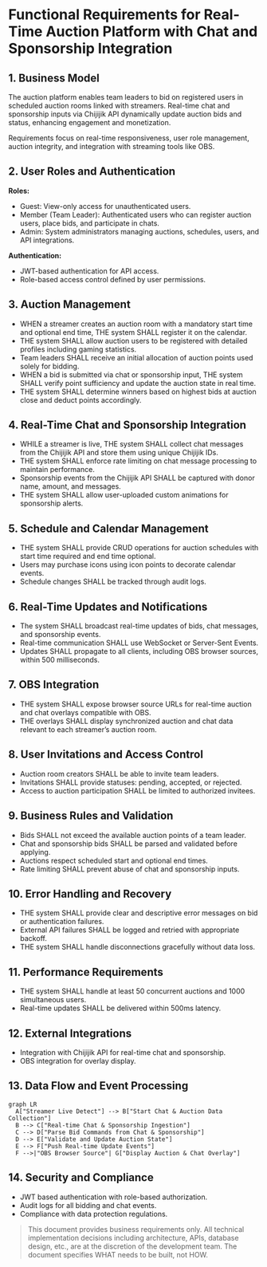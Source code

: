 # Functional Requirements for Real-Time Auction Platform with Chat and Sponsorship Integration

## 1. Business Model

The auction platform enables team leaders to bid on registered users in scheduled auction rooms linked with streamers. Real-time chat and sponsorship inputs via Chijijik API dynamically update auction bids and status, enhancing engagement and monetization.

Requirements focus on real-time responsiveness, user role management, auction integrity, and integration with streaming tools like OBS.

## 2. User Roles and Authentication

**Roles:**
- Guest: View-only access for unauthenticated users.
- Member (Team Leader): Authenticated users who can register auction users, place bids, and participate in chats.
- Admin: System administrators managing auctions, schedules, users, and API integrations.

**Authentication:**
- JWT-based authentication for API access.
- Role-based access control defined by user permissions.

## 3. Auction Management

- WHEN a streamer creates an auction room with a mandatory start time and optional end time, THE system SHALL register it on the calendar.
- THE system SHALL allow auction users to be registered with detailed profiles including gaming statistics.
- Team leaders SHALL receive an initial allocation of auction points used solely for bidding.
- WHEN a bid is submitted via chat or sponsorship input, THE system SHALL verify point sufficiency and update the auction state in real time.
- THE system SHALL determine winners based on highest bids at auction close and deduct points accordingly.

## 4. Real-Time Chat and Sponsorship Integration

- WHILE a streamer is live, THE system SHALL collect chat messages from the Chijijik API and store them using unique Chijijik IDs.
- THE system SHALL enforce rate limiting on chat message processing to maintain performance.
- Sponsorship events from the Chijijik API SHALL be captured with donor name, amount, and messages.
- THE system SHALL allow user-uploaded custom animations for sponsorship alerts.

## 5. Schedule and Calendar Management

- THE system SHALL provide CRUD operations for auction schedules with start time required and end time optional.
- Users may purchase icons using icon points to decorate calendar events.
- Schedule changes SHALL be tracked through audit logs.

## 6. Real-Time Updates and Notifications

- The system SHALL broadcast real-time updates of bids, chat messages, and sponsorship events.
- Real-time communication SHALL use WebSocket or Server-Sent Events.
- Updates SHALL propagate to all clients, including OBS browser sources, within 500 milliseconds.

## 7. OBS Integration

- THE system SHALL expose browser source URLs for real-time auction and chat overlays compatible with OBS.
- THE overlays SHALL display synchronized auction and chat data relevant to each streamer’s auction room.

## 8. User Invitations and Access Control

- Auction room creators SHALL be able to invite team leaders.
- Invitations SHALL provide statuses: pending, accepted, or rejected.
- Access to auction participation SHALL be limited to authorized invitees.

## 9. Business Rules and Validation

- Bids SHALL not exceed the available auction points of a team leader.
- Chat and sponsorship bids SHALL be parsed and validated before applying.
- Auctions respect scheduled start and optional end times.
- Rate limiting SHALL prevent abuse of chat and sponsorship inputs.

## 10. Error Handling and Recovery

- THE system SHALL provide clear and descriptive error messages on bid or authentication failures.
- External API failures SHALL be logged and retried with appropriate backoff.
- THE system SHALL handle disconnections gracefully without data loss.

## 11. Performance Requirements

- THE system SHALL handle at least 50 concurrent auctions and 1000 simultaneous users.
- Real-time updates SHALL be delivered within 500ms latency.

## 12. External Integrations

- Integration with Chijijik API for real-time chat and sponsorship.
- OBS integration for overlay display.

## 13. Data Flow and Event Processing

```mermaid
graph LR
  A["Streamer Live Detect"] --> B["Start Chat & Auction Data Collection"]
  B --> C["Real-time Chat & Sponsorship Ingestion"]
  C --> D["Parse Bid Commands from Chat & Sponsorship"]
  D --> E["Validate and Update Auction State"]
  E --> F["Push Real-time Update Events"]
  F -->|"OBS Browser Source"| G["Display Auction & Chat Overlay"]
```

## 14. Security and Compliance

- JWT based authentication with role-based authorization.
- Audit logs for all bidding and chat events.
- Compliance with data protection regulations.

> This document provides business requirements only. All technical implementation decisions including architecture, APIs, database design, etc., are at the discretion of the development team. The document specifies WHAT needs to be built, not HOW.